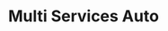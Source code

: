 ---
title: "Multi Services Auto"
url: /rebreuve-ranchicourt/multi-services-auto/
shop: réparation de voitures
---